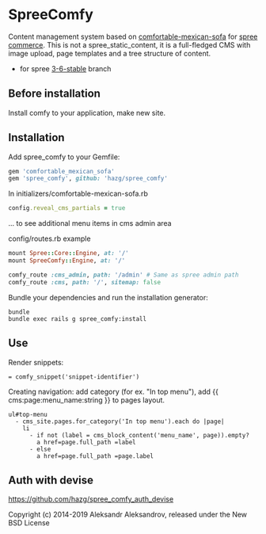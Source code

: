 SpreeComfy
==========

Content management system based on [comfortable-mexican-sofa](https://github.com/comfy/comfortable-mexican-sofa) for [spree commerce](https://github.com/spree/spree). This is not a spree_static_content, it is a full-fledged CMS with image upload, page templates and a tree structure of content.


* for spree [3-6-stable](https://github.com/spree/spree/tree/3-6-stable) branch


Before installation
-------------------
Install comfy to your application, make new site.


Installation
------------

Add spree_comfy to your Gemfile:

```ruby
gem 'comfortable_mexican_sofa'
gem 'spree_comfy', github: 'hazg/spree_comfy'
```

In initializers/comfortable-mexican-sofa.rb
```ruby
config.reveal_cms_partials = true
```
... to see additional menu items in cms admin area

config/routes.rb example
```ruby
mount Spree::Core::Engine, at: '/'
mount SpreeComfy::Engine, at: '/'

comfy_route :cms_admin, path: '/admin' # Same as spree admin path
comfy_route :cms, path: '/', sitemap: false
```

Bundle your dependencies and run the installation generator:

```shell
bundle
bundle exec rails g spree_comfy:install
```

Use
---
Render snippets:
```slim
= comfy_snippet('snippet-identifier')
```
Creating navigation:
add category (for ex. "In top menu"), add {{ cms:page:menu_name:string }} to pages layout.

```slim
ul#top-menu
  - cms_site.pages.for_category('In top menu').each do |page|
    li
      - if not (label = cms_block_content('menu_name', page)).empty?
        a href=page.full_path =label
      - else
        a href=page.full_path =page.label
```

Auth with devise
----------------

https://github.com/hazg/spree_comfy_auth_devise

Copyright (c) 2014-2019 Aleksandr Aleksandrov, released under the New BSD License
